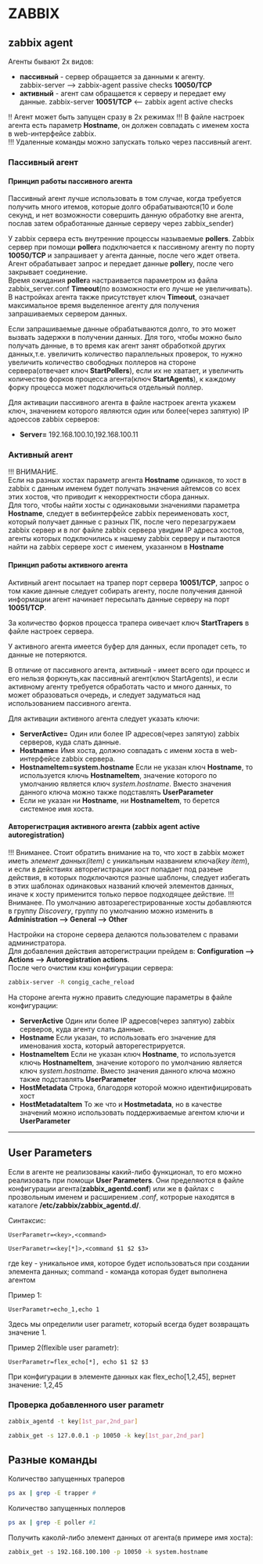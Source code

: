 # ZABBIX

## zabbix agent

Агенты бывают 2х видов:

+ **пассивный** - сервер обращается за данными к агенту.\
    zabbix-server --> zabbix-agent passive checks **10050/TCP**
+ **активный** - агент сам обращается к серверу и передает ему данные.
    zabbix-server **10051/TCP** <-- zabbix agent active checks

!! Агент может быть запущен сразу в 2х режимах
!!! В файле настроек агента есть параметр **Hostname**, он должен совпадать с именем хоста в web-интерфейсе zabbix.\
!!! Удаленные команды можно запускать только через пассивный агент.

### Пассивный агент

#### Принцип работы пассивного агента

Пассивный агент лучше использовать в том случае, когда требуется получить много итемов, которые долго обрабатываются(10 и боле секунд, и нет возможности совершить данную обработку вне агента, послав затем обработанные данные серверу через zabbix_sender)

У zabbix сервера есть внутренние процессы называемые **pollers**. Zabbix сервер при помощи **poller**а подключается к пассивному агенту по порту **10050/TCP** и запрашивает у агента данные, после чего ждет ответа. Агент обрабатывает запрос и передает данные **poller**у, после чего закрывает соединение.\
Время ожидания **poller**a настраивается параметром из файла zabbix_server.conf  **Timeout**(по возможности его лучше не увеличивать). В настройках агента также присутствует ключ **Timeout**, означает максимальное время выделенное агенту для получения запрашиваемых сервером данных.

Если запрашиваемые данные обрабатываются долго, то это может вызвать задержки в получении данных. Для того, чтобы можно было получать данные, в то время как агент занят обработкой других данных,т.е. увеличить количество параллельных проверок, то нужно увеличить количество свободных поллеров на стороне сервера(отвечает ключ **StartPollers**), если их не хватает, и увеличить количество форков процесса агента(ключ **StartAgents**), к каждому форку процесса может подключиться отдельный поллер.

Для активации пассивного агента в файле настроек агента укажем ключ, значением которого являются один или более(через запятую) IP адоессов zabbix серверов:

+ **Server=** 192.168.100.10,192.168.100.11

### Активный агент

!!! ВНИМАНИЕ.\
Если на разных хостах параметр агента **Hostname** одинаков, то хост в zabbix с данным именем будет получать значения айтемсов со всех этих хостов, что приводит к некорректности сбора данных.\
Для того, чтобы найти хосты с одинаковыми значениями параметра **Hostname**, следует в вебинтерфейсе zabbix переименовать хост, который получает данные с разных ПК, после чего перезагружаем zabbix сервер и в лог файле zabbix сервера увидим IP адреса хостов, агенты которых подключились к нашему zabbix серверу и пытаются найти на zabbix сервере хост с именем, указанном в **Hostname**

#### Принцип работы активного агента

Активный агент посылает на трапер порт сервера **10051/TCP**, запрос о том какие данные следует собирать агенту, после получения данной информации агент начинает пересылать данные серверу на порт **10051/TCP**.

За количество форков процесса трапера оивечает ключ **StartTrapers** в файле настроек сервера.

У активного агента имеется буфер для данных, если пропадет сеть, то данные не потеряются.

В отличие от пассивного агента, активный - имеет всего оди процесс и его нельзя форкнуть,как пассивный агент(ключ StartAgents), и если активному агенту требуется обработать часто и много данных, то может образоваться очередь, и следует задуматься над использованием пассивного агента.

Для активации активного агента следует указать ключи:

+ **ServerActive=**
    Один или более IP адресов(через запятую) zabbix серверов, куда слать данные.
+ **Hostname=**
    Имя хоста, должно совпадать с именм хоста в web-интерфейсе zabbix сервера.
+ **HostnameItem=system.hostname**
    Если не указан ключ **Hostname**, то используется ключь **HostnameItem**, значение которого по умолчанию является ключ *system.hostname*. Вместо значения данного ключа можно также подставлять **UserParameter**
+ Если не указан ни **Hostname**, ни **HostnameItem**, то берется системное имя хоста.

#### Авторегистрация активного агента (zabbix agent active autoregistration)

!!! Вниманее. Стоит обратить внимание на то, что хост в zabbix может иметь *элемент данных(item)* с уникальным названием ключа(*key item*), и если в действиях авторегистрации хост попадает под разеые действия, в которых подключаются разные шаблоны, следует избегать в этих шаблонах одинаковых названий ключей элементов данных, иначе к хосту применится только первое подходящее действие.
!!! Вниманее. По умолчанию автозарегестрированные хосты добавляются в группу *Discovery*, группу по умолчанию можно изменить в **Administration --> General --> Other**

Настройки на стороне сервера делаются пользователем с правами администратора.\
Для добавления действия авторегистрации прейдем в: **Configuration --> Actions --> Autoregistration actions**.\
После чего очистим кэш конфигурации сервера:

```bash
zabbix-server -R congig_cache_reload
```

На стороне агента нужно править следующие параметры в файле конфигурации:

+ **ServerActive**
    Один или более IP адресов(через запятую) zabbix серверов, куда агенту слать данные.
+ **Hostname**
    Если указан, то использовать его значение для именования хоста, который авторегестрируется.
+ **HostnameItem**
    Если не указан ключ **Hostname**, то используется ключь **HostnameItem**, значение которого по умолчанию является ключ *system.hostname*. Вместо значения данного ключа можно также подставлять **UserParameter**
+ **HostMetadata**
    Строка, благодоря которой можно идентифицировать хост
+ **HostMetadataItem**
    То же что и **Hostmetadata**, но в качестве значений можно использовать поддерживаемые агентом ключи и **UserParameter**

***

## User Parameters

Если в агенте не реализованы какий-либо функционал, то его можно реализовать при помощи **User Parameters**. Они пределяются в файле конфигурации агента(**zabbix_agentd.conf**) или же в файлах с прозвольным именем и расширением *.conf*, котрорые находятся в каталоге **/etc/zabbix/zabbix_agentd.d/**.

Синтаксис:

```properties
UserParametr=<key>,<command>
```

```properties
UserParametr=<key[*]>,<command $1 $2 $3>
```

где key - уникальное имя, которое будет использоваться при создании элемента данных;
    command - команда которая будет выполнена агентом

Пример 1:

```properties
UserParametr=echo_1,echo 1
```

Здесь мы определили user parametr, который всегда будет возвращать значение 1.

Пример 2(flexible user parametr):

```properties
UserParametr=flex_echo[*], echo $1 $2 $3
```

При конфигурации в элементе данных как flex_echo[1,2,45], вернет значение: 1,2,45

### Проверка добавленного user parametr

```bash
zabbix_agentd -t key[1st_par,2nd_par]
```

```bash
zabbix_get -s 127.0.0.1 -p 10050 -k key[1st_par,2nd_par]
```

## Разные команды

Количество запущенных траперов

```bash
ps ax | grep -E trapper #
```

Количество запущенных поллеров

```bash
ps ax | grep -E poller #1
```

Получить каколй-либо элемент данных от агента(в примере имя хоста):

```bash
zabbix_get -s 192.168.100.100 -p 10050 -k system.hostname
```
